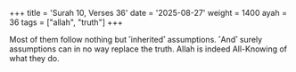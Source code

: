+++
title = 'Surah 10, Verses 36'
date = '2025-08-27'
weight = 1400
ayah = 36
tags = ["allah", "truth"]
+++

Most of them follow nothing but ˹inherited˺ assumptions. ˹And˺ surely assumptions can in no way replace the truth. Allah is indeed All-Knowing of what they do.